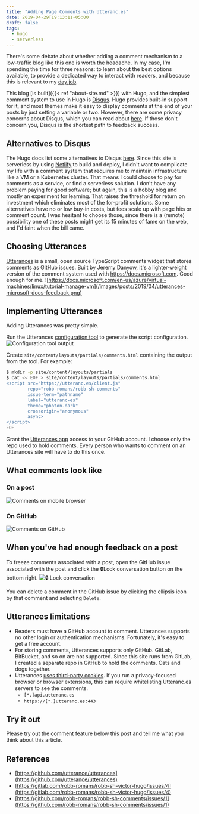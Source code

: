 ```yaml
---
title: "Adding Page Comments with Utteranc.es"
date: 2019-04-29T19:13:11-05:00
draft: false
tags:
  - hugo
  - serverless
---
```


There's some debate about whether adding a comment mechanism to a low-traffic
blog like this one is worth the headache. In my case, I'm spending the time for
three reasons: to learn about the best options available, to provide a dedicated
way to interact with readers, and because this is relevant to my [day
job](https://docs.rackspace.com/).

This blog [is built]({{< ref "about-site.md" >}}) with Hugo, and the simplest
comment system to use in Hugo is [Disqus](https://disqus.com/). Hugo provides
built-in support for it, and most themes make it easy to display comments at the
end of your posts by just setting a variable or two. However, there are some
privacy concerns about Disqus, which you can read about
[here](https://discourse.gohugo.io/t/alternative-to-disqus-needed-more-than-ever/5516/).
If those don't concern you, Disqus is the shortest path to feedback success.

## Alternatives to Disqus

The Hugo docs list some alternatives to Disqus
[here](https://gohugo.io/content-management/comments/#comments-alternatives).
Since this site is serverless by using [Netlify](https://www.netlify.com/) to
build and deploy, I didn't want to complicate my life with a comment system that
requires me to maintain infrastructure like a VM or a Kubernetes cluster. That
means I could choose to pay for comments as a service, or find a serverless
solution. I don't have any problem paying for good software; but again, this is
a hobby blog and mostly an experiment for learning. That raises the threshold
for return on investment which eliminates most of the for-profit solutions. Some
alternatives have no or low buy-in costs, but fees scale up with page hits or
comment count. I was hesitant to choose those, since there is a (remote)
possibility one of these posts might get its 15 minutes of fame on the web, and
I'd faint when the bill came.

## Choosing Utterances

[Utterances](https://utteranc.es/index.html) is a small, open source TypeScript
comments widget that stores comments as GitHub issues. Built by Jeremy Danyow,
it's a lighter-weight version of the comment system used with
https://docs.microsoft.com. Good enough for me.
![https://docs.microsoft.com/en-us/azure/virtual-machines/linux/tutorial-manage-vm](/images/posts/2019/04/utterances-microsoft-docs-feedback.png)

## Implementing Utterances

Adding Utterances was pretty simple.

Run the Utterances [configuration tool](https://utteranc.es/#configuration) to
generate the script configuration. ![Configuration tool
output](/images/posts/2019/04/utterances-web-setup-results.png)

Create `site/content/layouts/partials/comments.html` containing the output from
the tool. For example:

```bash
$ mkdir -p site/content/layouts/partials
$ cat << EOF > site/content/layouts/partials/comments.html
<script src="https://utteranc.es/client.js"
        repo="robb-romans/robb-sh-comments"
        issue-term="pathname"
        label="utteranc-es"
        theme="photon-dark"
        crossorigin="anonymous"
        async>
</script>
EOF
```

Grant the [Utterances app](https://github.com/apps/utterances) access to your
GitHub account. I choose only the repo used to hold comments. Every person who
wants to comment on an Utterances site will have to do this once.

## What comments look like

### On a post

![Comments on mobile browser](/images/posts/2019/04/utterances-mobile-web-comments.jpg)

### On GitHub

![Comments on GitHub](/images/posts/2019/04/utterances-github-comments.png)

## When you've had enough feedback on a post

To freeze comments associated with a post, open the GitHub issue associated with
the post and click the 🔒Lock conversation button on the bottom right. ![🔒 Lock
conversation](/images/posts/2019/04/utterance-github-lock-conversation.png)

You can delete a comment in the GitHub issue by clicking the ellipsis icon by
that comment and selecting `Delete`.

## Utterances limitations

* Readers must have a GitHub account to comment. Utterances supports no other
  login or authentication mechanisms. Fortunately, it's easy to get a free
  account.
* For storing comments, Utterances supports only GitHub. GitLab, BitBucket, and
  so on are not supported. Since this site runs from GitLab, I created a
  separate repo in GitHub to hold the comments. Cats and dogs together.
* Utterances [uses third-party
  cookies](https://github.com/utterance/utterances/issues/123). If you run a
  privacy-focused browser or browser extensions, this can require whitelisting
  Utteranc.es servers to see the comments.
  * `[*.]api.utteranc.es`
  * `https://[*.]utteranc.es:443`

## Try it out

Please try out the comment feature below this post and tell me what you think
about this article.

## References

* [https://github.com/utterance/utterances](https://github.com/utterance/utterances)
* [https://gitlab.com/robb-romans/robb-sh-victor-hugo/issues/4](https://gitlab.com/robb-romans/robb-sh-victor-hugo/issues/4)
* [https://github.com/robb-romans/robb-sh-comments/issues/1](https://github.com/robb-romans/robb-sh-comments/issues/1)
